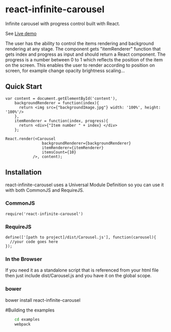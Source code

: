 # react-infinite-carousel
Infinite carousel with progress control built with React.

<p>See <a href="http://roeierez.github.io/react-infinite-carousel/demo/" target="_blank">Live demo</a></p>

The user has the ability to control the items rendering and background rendering at any stage.
The component gets "itemRenderer" function that gets index and progress as input and should return a React component.
The progress is a number between 0 to 1 which reflects the position of the item on the screen.
This enables the user to render according to position on screen, for example change opacity brightness scaling...

## Quick Start
```
var content = document.getElementById('content'),
    backgroundRenderer = function(index){
      return <img src={"backgroundImage.jpg"} width: '100%', height: '100%'/>
    },
    itemRenderer = function(index, progress){
      return <div>{"Item number " + index} </div>
    };
    
React.render(<Carousel
                backgroundRenderer={backgroundRenderer}
                itemRenderer={itemRenderer}
                itemsCount={10}
            />, content);

```
## Installation
react-infinite-carousel uses a Universal Module Definition so you can use it with both CommonJS and RequireJS.

### CommonJS
```
require('react-infinite-carousel')
```

### RequireJS
```
define(['[path to project]/dist/Carousel.js'], function(carousel){
  //your code goes here
});
```

### In the Browser
If you need it as a standalone script that is referenced from your html file then just include dist/Carousel.js and you have it on the global scope. 

### bower
bower install react-infinite-carousel

#Building the examples
```bash
    cd examples
    webpack
```
